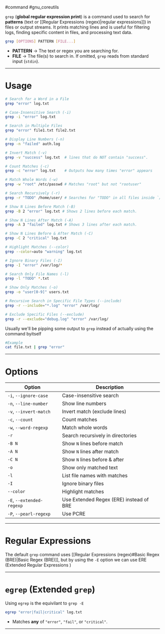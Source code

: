 #command #gnu_coreutils 

`grep` (**global regular expression print**) is a command used to search for **patterns** (text or [[Regular  Expressions (regex)|regular expressions]]) in files or output streams. It prints matching lines and is useful for filtering logs, finding specific content in files, and processing text data.
```bash
grep [OPTIONS] PATTERN [FILE...]
```
- **PATTERN** → The text or regex you are searching for.
- **FILE** → The file(s) to search in. If omitted, `grep` reads from standard input (`stdin`).
---
# **Usage**

```bash
# Search for a Word in a File
grep "error" log.txt

# Case-Insensitive Search (-i)
grep -i "error" log.txt

# Search in Multiple Files
grep "error" file1.txt file2.txt

# Display Line Numbers (-n)
grep -n "failed" auth.log

# Invert Match (-v)
grep -v "success" log.txt  # lines that do NOT contain "success".

# Count Matches (-c)
grep -c "error" log.txt    # Outputs how many times "error" appears

# Match Whole Words (-w)
grep -w "root" /etc/passwd # Matches "root" but not "rootuser"

# Search Recursively (-r)
grep -r "TODO" /home/user/ # Searches for "TODO" in all files inside `/home/user/` (including subdirectories)

# Show N Lines Before Match (-B)
grep -B 2 "error" log.txt # Shows 2 lines before each match.

# Show N Lines After Match (-A)
grep -A 3 "failed" log.txt # Shows 3 lines after each match.

# Show N Lines Before & After Match (-C)
grep -C 2 "critical" log.txt

# Highlight Matches (--color)
grep --color=auto "warning" log.txt

# Ignore Binary Files (-I)
grep -I "error" /var/log/*

# Search Only File Names (-l)
grep -l "TODO" *.txt

# Show Only Matches (-o)
grep -o "user[0-9]" users.txt

# Recursive Search in Specific File Types (--include)
grep -r --include="*.log" "error" /var/log/

# Exclude Specific Files (--exclude)
grep -r --exclude="debug.log" "error" /var/log/
```
Usually we'll be pipping some output to `grep` instead of actually using the command byitself
```bash
#Example
cat file.txt | grep "error"
```
---
# **Options**

| Option                    | Description                             |
| ------------------------- | --------------------------------------- |
| `-i`, `--ignore-case`     | Case-insensitive search                 |
| `-n`, `--line-number`     | Show line numbers                       |
| `-v`, `--invert-match`    | Invert match (exclude lines)            |
| `-c`, `--count`           | Count matches                           |
| `-w`, `--word-regexp`     | Match whole words                       |
| `-r`                      | Search recursively in directories       |
| `-B N`                    | Show `N` lines before match             |
| `-A N`                    | Show `N` lines after match              |
| `-C N`                    | Show `N` lines before & after           |
| `-o`                      | Show only matched text                  |
| `-l`                      | List file names with matches            |
| `-I`                      | Ignore binary files                     |
| `--color`                 | Highlight matches                       |
| `-E`, `--extended-regexp` | Use Extended Regex (ERE) instead of BRE |
| `-P`, `--pearl-regexp`    | Use PCRE                                |

---
# **Regular Expressions** 
The default `grep` command uses [[Regular  Expressions (regex)#Basic Regex (BRE)|Basic Regex (BRE)]], but by using the `-E` option we can use ERE (Extended Regular Expressions )

---
# **`egrep` (Extended `grep`)**
Using `egrep` is the equivilant to `grep -E`

```bash
egrep "error|fail|critical" log.txt
```

- Matches **any** of `"error"`, `"fail"`, or `"critical"`.

---



